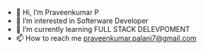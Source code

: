 - 👋 Hi, I’m Praveenkumar P
- 👀 I’m interested in Softerware Developer
- 🌱 I’m currently learning FULL STACK DELEVPOMENT
- 📫 How to reach me praveenkumar.palani7@gmail.com

